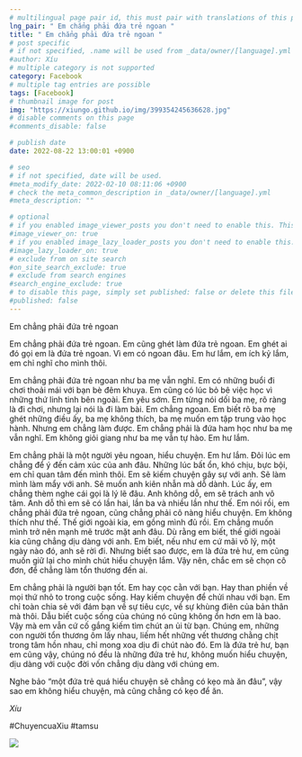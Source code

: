 ```yaml
---
# multilingual page pair id, this must pair with translations of this page. (This name must be unique)
lng_pair: " Em chẳng phải đứa trẻ ngoan "
title: " Em chẳng phải đứa trẻ ngoan "
# post specific
# if not specified, .name will be used from _data/owner/[language].yml
#author: Xíu
# multiple category is not supported
category: Facebook
# multiple tag entries are possible
tags: [Facebook]
# thumbnail image for post
img: "https://xiungo.github.io/img/399354245636628.jpg"
# disable comments on this page
#comments_disable: false

# publish date
date: 2022-08-22 13:00:01 +0900

# seo
# if not specified, date will be used.
#meta_modify_date: 2022-02-10 08:11:06 +0900
# check the meta_common_description in _data/owner/[language].yml
#meta_description: ""

# optional
# if you enabled image_viewer_posts you don't need to enable this. This is only if image_viewer_posts = false
#image_viewer_on: true
# if you enabled image_lazy_loader_posts you don't need to enable this. This is only if image_lazy_loader_posts = false
#image_lazy_loader_on: true
# exclude from on site search
#on_site_search_exclude: true
# exclude from search engines
#search_engine_exclude: true
# to disable this page, simply set published: false or delete this file
#published: false
---
```


<!-- outline-start -->

Em chẳng phải đứa trẻ ngoan

Em chẳng phải đứa trẻ ngoan. Em cũng ghét làm đứa trẻ ngoan. Em ghét ai đó gọi em là đứa trẻ ngoan. Vì em có ngoan đâu. Em hư lắm, em ích kỷ lắm, em chỉ nghĩ cho mình thôi.

Em chẳng phải đứa trẻ ngoan như ba mẹ vẫn nghĩ. Em có những buổi đi chơi thoải mái với bạn bè đêm khuya. Em cũng có lúc bỏ bê việc học vì những thứ linh tinh bên ngoài. Em yêu sớm. Em từng nói dối ba mẹ, rõ ràng là đi chơi, nhưng lại nói là đi làm bài. Em chẳng ngoan. Em biết rõ ba mẹ ghét những điều ấy, ba mẹ không thích, ba mẹ muốn em tập trung vào học hành. Nhưng em chẳng làm được. Em chẳng phải là đứa ham học như ba mẹ vẫn nghĩ. Em không giỏi giang như ba mẹ vẫn tự hào. Em hư lắm.

Em chẳng phải là một người yêu ngoan, hiểu chuyện. Em hư lắm. Đôi lúc em chẳng để ý đến cảm xúc của anh đâu. Những lúc bất ổn, khó chịu, bực bội, em chỉ quan tâm đến mình thôi. Em sẽ kiếm chuyện gây sự với anh. Sẽ làm mình làm mẩy với anh. Sẽ muốn anh kiên nhẫn mà dỗ dành. Lúc ấy, em chẳng thèm nghe cái gọi là lý lẽ đâu. Anh không dỗ, em sẽ trách anh vô tâm. Anh dỗ thì em sẽ có lần hai, lần ba và nhiều lần như thế. Em nói rồi, em chẳng phải đứa trẻ ngoan, cũng chẳng phải cô nàng hiểu chuyện. Em không thích như thế. Thế giới ngoài kia, em gồng mình đủ rồi. Em chẳng muốn mình trở nên mạnh mẽ trước mặt anh đâu. Dù rằng em biết, thế giới ngoài kia cũng chẳng dịu dàng với anh. Em biết, nếu như em cứ mãi vô lý, một ngày nào đó, anh sẽ rời đi. Nhưng biết sao được, em là đứa trẻ hư, em cũng muốn giữ lại cho mình chút hiểu chuyện lắm. Vậy nên, chắc em sẽ chọn cô đơn, để chẳng làm tổn thương đến ai.

Em chẳng phải là người bạn tốt. Em hay cọc cằn với bạn. Hay than phiền về mọi thứ nhỏ to trong cuộc sống. Hay kiếm chuyện để chửi nhau với bạn. Em chỉ toàn chia sẻ với đám bạn về sự tiêu cực, về sự khùng điên của bản thân mà thôi. Dẫu biết cuộc sống của chúng nó cũng không ổn hơn em là bao. Vậy mà em vẫn cứ cố gắng kiếm tìm chút an ủi từ bạn. Chúng em, những con người tổn thương ôm lấy nhau, liếm hết những vết thương chằng chịt trong tâm hồn nhau, chỉ mong xoa dịu đi chút nào đó. Em là đứa trẻ hư, bạn em cũng vậy, chúng nó đều là những đứa trẻ hư, không muốn hiểu chuyện, dịu dàng với cuộc đời vốn chẳng dịu dàng với chúng em.

Nghe bảo “một đứa trẻ quá hiểu chuyện sẽ chẳng có kẹo mà ăn đâu”, vậy sao em không hiểu chuyện, mà cũng chẳng có kẹo để ăn.

_Xíu_

#ChuyencuaXiu
#tamsu

<!-- outline-end -->

<img src= "https://xiungo.github.io/img/399354245636628.jpg">